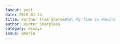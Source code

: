 ```yaml
---
layout: post 
date: 2016-01-24
title: Farther From Shore&#58; My Time in Havana
author: Hunter Sharpless
category: essays
issue: ameria
---
```

